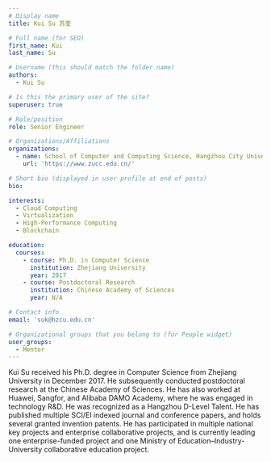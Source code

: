 ```yaml
---
# Display name
title: Kui Su 苏奎

# Full name (for SEO)
first_name: Kui
last_name: Su

# Username (this should match the folder name)
authors:
  - Kui Su

# Is this the primary user of the site?
superuser: true

# Role/position
role: Senior Engineer

# Organizations/Affiliations
organizations:
  - name: School of Computer and Computing Science, Hangzhou City University
    url: 'https://www.zucc.edu.cn/'

# Short bio (displayed in user profile at end of posts)
bio: 

interests:
  - Cloud Computing
  - Virtualization
  - High-Performance Computing
  - Blockchain

education:
  courses:
    - course: Ph.D. in Computer Science
      institution: Zhejiang University
      year: 2017
    - course: Postdoctoral Research
      institution: Chinese Academy of Sciences
      year: N/A

# Contact info
email: 'suk@hzcu.edu.cn'

# Organizational groups that you belong to (for People widget)
user_groups:
  - Mentor
---
```

Kui Su received his Ph.D. degree in Computer Science from Zhejiang University in December 2017. He subsequently conducted postdoctoral research at the Chinese Academy of Sciences. He has also worked at Huawei, Sangfor, and Alibaba DAMO Academy, where he was engaged in technology R&D. He was recognized as a Hangzhou D-Level Talent. He has published multiple SCI/EI indexed journal and conference papers, and holds several granted invention patents. He has participated in multiple national key projects and enterprise collaborative projects, and is currently leading one enterprise-funded project and one Ministry of Education–Industry-University collaborative education project.